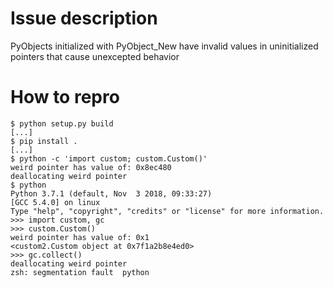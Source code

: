 # Issue description

PyObjects initialized with PyObject_New have invalid values in uninitialized pointers that cause unexcepted behavior

# How to repro 

```
$ python setup.py build
[...]
$ pip install . 
[...]
$ python -c 'import custom; custom.Custom()'
weird pointer has value of: 0x8ec480
deallocating weird pointer
$ python
Python 3.7.1 (default, Nov  3 2018, 09:33:27) 
[GCC 5.4.0] on linux
Type "help", "copyright", "credits" or "license" for more information.
>>> import custom, gc
>>> custom.Custom()
weird pointer has value of: 0x1
<custom2.Custom object at 0x7f1a2b8e4ed0>
>>> gc.collect()
deallocating weird pointer
zsh: segmentation fault  python
```
